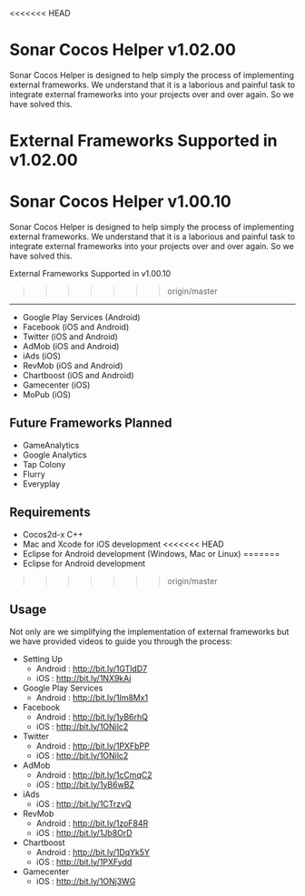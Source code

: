 <<<<<<< HEAD
# Sonar Cocos Helper v1.02.00

Sonar Cocos Helper is designed to help simply the process of implementing external frameworks. We understand that it is a laborious and painful task to integrate external frameworks into your projects over and over again. So we have solved this.

External Frameworks Supported in v1.02.00
=======
# Sonar Cocos Helper v1.00.10

Sonar Cocos Helper is designed to help simply the process of implementing external frameworks. We understand that it is a laborious and painful task to integrate external frameworks into your projects over and over again. So we have solved this.

External Frameworks Supported in v1.00.10
>>>>>>> origin/master
------------------------------------------
* Google Play Services (Android)<br />
* Facebook (iOS and Android)<br />
* Twitter (iOS and Android)<br />
* AdMob (iOS and Android)<br />
* iAds (iOS)<br />
* RevMob (iOS and Android)<br />
* Chartboost (iOS and Android)<br />
* Gamecenter (iOS)<br />
* MoPub (iOS)<br />

Future Frameworks Planned
------------------------------------------
* GameAnalytics<br />
* Google Analytics<br />
* Tap Colony<br />
* Flurry<br />
* Everyplay<br />

Requirements
------------------------------------------
* Cocos2d-x C++
* Mac and Xcode for iOS development
<<<<<<< HEAD
* Eclipse for Android development (Windows, Mac or Linux)
=======
* Eclipse for Android development
>>>>>>> origin/master

Usage
------------------------------------------
Not only are we simplifying the implementation of external frameworks but we have provided videos to guide you through the process:<br />
* Setting Up<br />
	- Android : http://bit.ly/1GTldD7<br />
	- iOS : http://bit.ly/1NX9kAj<br />
* Google Play Services<br />
	- Android : http://bit.ly/1Im8Mx1<br />
* Facebook<br />
	- Android : http://bit.ly/1yB6rhQ<br />
	- iOS : http://bit.ly/1ONilc2<br />
* Twitter<br />
	- Android : http://bit.ly/1PXFbPP<br />
	- iOS : http://bit.ly/1ONilc2<br />
* AdMob<br />
	- Android : http://bit.ly/1cCmqC2<br />
	- iOS : http://bit.ly/1yB6wBZ<br />
* iAds<br />
	- iOS : http://bit.ly/1CTrzvQ<br />
* RevMob<br />
	- Android : http://bit.ly/1zoF84R<br />
	- iOS : http://bit.ly/1Jb8OrD<br />
* Chartboost<br />
	- Android : http://bit.ly/1DqYk5Y<br />
	- iOS : http://bit.ly/1PXFydd<br />
* Gamecenter<br />
	- iOS : http://bit.ly/1ONj3WG<br />
